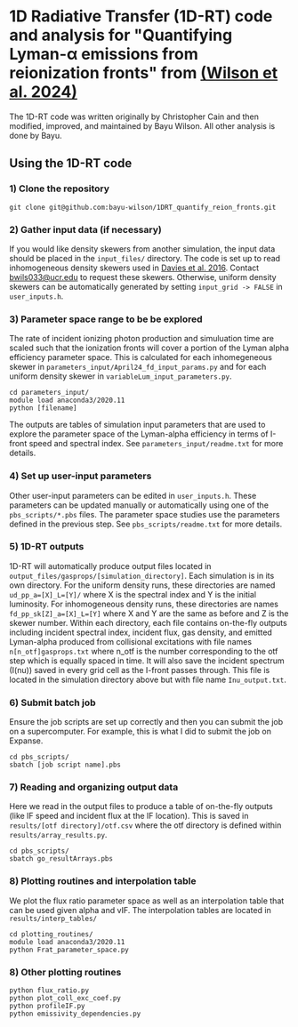 # 1D Radiative Transfer (1D-RT) code and analysis for "Quantifying Lyman-α emissions from reionization fronts" from [(Wilson et al. 2024)](https://arxiv.org/abs/2406.14622)

The 1D-RT code was written originally by Christopher Cain and then modified, improved, and maintained by Bayu Wilson. All other analysis is done by Bayu. 


## Using the 1D-RT code

### 1) Clone the repository 
```
git clone git@github.com:bayu-wilson/1DRT_quantify_reion_fronts.git
```
### 2) Gather input data (if necessary)
If you would like density skewers from another simulation, the input data should be placed in the ```input_files/``` directory. The code is set up to read inhomogeneous density skewers used in [Davies et al. 2016](https://arxiv.org/abs/1409.0855). Contact [bwils033@ucr.edu](mailto:bwils033@ucr.edu) to request these skewers. Otherwise, uniform density skewers can be automatically generated by setting ```input_grid -> FALSE``` in ```user_inputs.h```.

### 3) Parameter space range to be be explored
The rate of incident ionizing photon production and simuluation time are scaled such that the ionization fronts will cover a portion of the Lyman alpha efficiency parameter space. This is calculated for each inhomegeneous skewer in ```parameters_input/April24_fd_input_params.py``` and for each uniform density skewer in ```variableLum_input_parameters.py```. 

```
cd parameters_input/
module load anaconda3/2020.11
python [filename]
```
The outputs are tables of simulation input parameters that are used to explore the parameter space of the Lyman-alpha efficiency in terms of I-front speed and spectral index. See ```parameters_input/readme.txt``` for more details.

### 4) Set up user-input parameters
Other user-input parameters can be edited in ```user_inputs.h```. These parameters can be updated manually or automatically using one of the ```pbs_scripts/*.pbs``` files. The parameter space studies use the parameters defined in the previous step. See ```pbs_scripts/readme.txt``` for more details.

### 5) 1D-RT outputs
1D-RT will automatically produce output files located in ```output_files/gasprops/[simulation_directory]```. Each simulation is in its own directory. For the uniform density runs, these directories are named ```ud_pp_a=[X]_L=[Y]/``` where X is the spectral index and Y is the initial luminosity. For inhomogeneous density runs, these directories are names ```fd_pp_sk[Z]_a=[X]_L=[Y]``` where X and Y are the same as before and Z is the skewer number. Within each directory, each file contains on-the-fly outputs including incident spectral index, incident flux, gas density, and emitted Lyman-alpha produced from collisional excitations with file names ```n[n_otf]gasprops.txt``` where n\_otf is the number corresponding to the otf step which is equally spaced in time. It will also save the incident spectrum (I(nu)) saved in every grid cell as the I-front passes through. This file is located in the simulation directory above but with file name ```Inu_output.txt```.

### 6) Submit batch job
Ensure the job scripts are set up correctly and then you can submit the job on a supercomputer. For example, this is what I did to submit the job on Expanse.
```
cd pbs_scripts/
sbatch [job script name].pbs
```

### 7) Reading and organizing output data
Here we read in the output files to produce a table of on-the-fly outputs (like IF speed and incident flux at the IF location). This is saved in ```results/[otf directory]/otf.csv``` where the otf directory is defined within ```results/array_results.py```. 
```
cd pbs_scripts/
sbatch go_resultArrays.pbs
```

### 8) Plotting routines and interpolation table
We plot the flux ratio parameter space as well as an interpolation table that can be used given alpha and vIF. The interpolation tables are located in ```results/interp_tables/```
```
cd plotting_routines/
module load anaconda3/2020.11
python Frat_parameter_space.py
```

### 8) Other plotting routines
```
python flux_ratio.py
python plot_coll_exc_coef.py
python profileIF.py
python emissivity_dependencies.py
```





